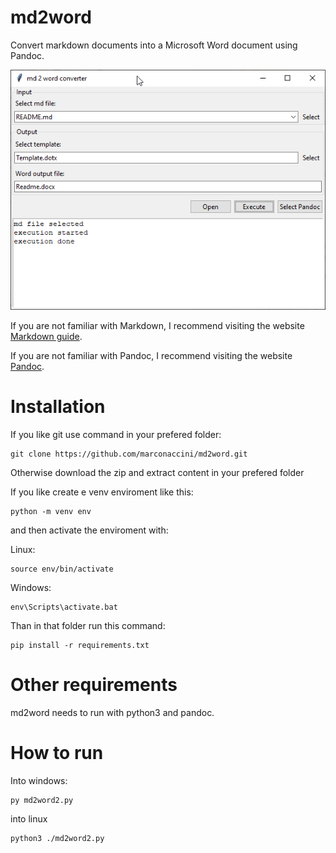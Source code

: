 # md2word

Convert markdown documents into a Microsoft Word document using Pandoc.

![md2word](./md2word_window.png)

If you are not familiar with Markdown, I recommend visiting the website [Markdown guide](https://www.markdownguide.org). 

If you are not familiar with Pandoc, I recommend visiting the website [Pandoc](https://pandoc.org).



# Installation

If you like git use command in your prefered folder: 

	git clone https://github.com/marconaccini/md2word.git
	
Otherwise download the zip and extract content in your prefered folder

If you like create e venv enviroment like this:

	python -m venv env
	
and then activate the enviroment with:

Linux:

	source env/bin/activate
	
Windows: 

	env\Scripts\activate.bat

Than in that folder run this command:

	pip install -r requirements.txt	



# Other requirements  

md2word needs to run with python3 and pandoc.


# How to run  

Into windows:

	py md2word2.py
	
	
into linux 	

	python3 ./md2word2.py
	
	
